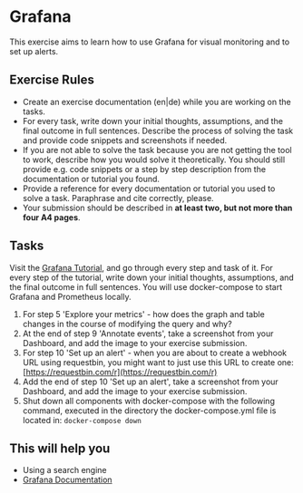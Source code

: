 # Grafana

This exercise aims to learn how to use Grafana for visual monitoring and to set up alerts.

## Exercise Rules

- Create an exercise documentation (en|de) while you are working on the tasks.
- For every task, write down your initial thoughts, assumptions, and the final outcome in full sentences. Describe the process of solving the task and provide code snippets and screenshots if needed.
- If you are not able to solve the task because you are not getting the tool to work, describe how you would solve it theoretically. You should still provide e.g. code snippets or a step by step description from the documentation or tutorial you found.
- Provide a reference for every documentation or tutorial you used to solve a task. Paraphrase and cite correctly, please.
- Your submission should be described in __at least two, but not more than four A4 pages__.

## Tasks

Visit the [Grafana Tutorial](https://grafana.com/tutorials/grafana-fundamentals), and go through every step and task of it. For every step of the tutorial, write down your initial thoughts, assumptions, and the final outcome in full sentences. You will use docker-compose to start Grafana and Prometheus locally.
1. For step 5 'Explore your metrics' - how does the graph and table changes in the course of modifying the query and why?
2. At the end of step 9 'Annotate events', take a screenshot from your Dashboard, and add the image to your exercise submission.
3. For step 10 'Set up an alert' - when you are about to create a webhook URL using requestbin, you might want to just use this URL to create one: [https://requestbin.com/r](https://requestbin.com/r)
4. Add the end of step 10 'Set up an alert', take a screenshot from your Dashboard, and add the image to your exercise submission.
5. Shut down all components with docker-compose with the following command, executed in the directory the docker-compose.yml file is located in: `docker-compose down`

## This will help you

- Using a search engine
- [Grafana Documentation](https://grafana.com/docs/grafana/latest)
